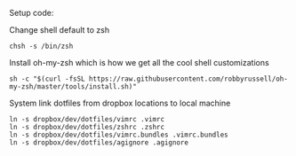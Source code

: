 Setup code:

Change shell default to zsh
````
chsh -s /bin/zsh
````

Install oh-my-zsh which is how we get all the cool shell customizations
````
sh -c "$(curl -fsSL https://raw.githubusercontent.com/robbyrussell/oh-my-zsh/master/tools/install.sh)"
````

System link dotfiles from dropbox locations to local machine
````
ln -s dropbox/dev/dotfiles/vimrc .vimrc
ln -s dropbox/dev/dotfiles/zshrc .zshrc
ln -s dropbox/dev/dotfiles/vimrc.bundles .vimrc.bundles
ln -s dropbox/dev/dotfiles/agignore .agignore
````
